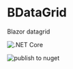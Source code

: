 # BDataGrid
Blazor datagrid

![.NET Core](https://github.com/pascx64/BDataGrid/workflows/.NET%20Core/badge.svg)

![publish to nuget](https://github.com/pascx64/BDataGrid/workflows/publish%20to%20nuget/badge.svg)
